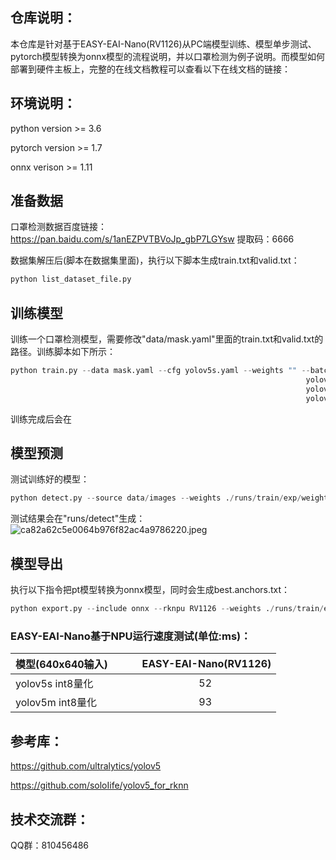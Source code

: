 ## 仓库说明：

本仓库是针对基于EASY-EAI-Nano(RV1126)从PC端模型训练、模型单步测试、pytorch模型转换为onnx模型的流程说明，并以口罩检测为例子说明。而模型如何部署到硬件主板上，完整的在线文档教程可以查看以下在线文档的链接：

## 环境说明：

python version >= 3.6

pytorch version >= 1.7

onnx verison >= 1.11

## 准备数据
口罩检测数据百度链接：https://pan.baidu.com/s/1anEZPVTBVoJp_gbP7LGYsw 提取码：6666 

数据集解压后(脚本在数据集里面)，执行以下脚本生成train.txt和valid.txt：
```python
python list_dataset_file.py
```


## 训练模型
训练一个口罩检测模型，需要修改"data/mask.yaml"里面的train.txt和valid.txt的路径。训练脚本如下所示：
```python
python train.py --data mask.yaml --cfg yolov5s.yaml --weights "" --batch-size 64
                                                                  yolov5m                                                  40
                                                                  yolov5l                                                    24
                                                                  yolov5x                                                   16
```
训练完成后会在

## 模型预测
测试训练好的模型：
```python
python detect.py --source data/images --weights ./runs/train/exp/weights/best.pt --conf 0.5
```
测试结果会在"runs/detect"生成：
![ca82a62c5e0064b976f82ac4a9786220.jpeg](en-resource://database/516:0)


## 模型导出
执行以下指令把pt模型转换为onnx模型，同时会生成best.anchors.txt：
```python
python export.py --include onnx --rknpu RV1126 --weights ./runs/train/exp/weights/best.pt
```


### EASY-EAI-Nano基于NPU运行速度测试(单位:ms)：

| 模型(640x640输入)         | EASY-EAI-Nano(RV1126)  |
| :---------------------- | :-----------------------------------------:  |
| yolov5s int8量化 |   52    |
| yolov5m int8量化 |   93    |



## 参考库：

https://github.com/ultralytics/yolov5

https://github.com/soloIife/yolov5_for_rknn


## 技术交流群：

QQ群：810456486



